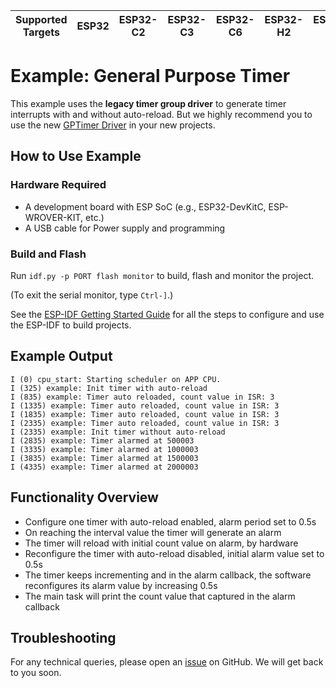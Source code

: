| Supported Targets | ESP32 | ESP32-C2 | ESP32-C3 | ESP32-C6 | ESP32-H2 | ESP32-S2 | ESP32-S3 |
| ----------------- | ----- | -------- | -------- | -------- | -------- | -------- | -------- |

# Example: General Purpose Timer

This example uses the **legacy timer group driver** to generate timer interrupts with and without auto-reload. But we highly recommend you to use the new [GPTimer Driver](https://docs.espressif.com/projects/esp-idf/en/latest/esp32/api-reference/peripherals/gptimer.html) in your new projects.

## How to Use Example

### Hardware Required

* A development board with ESP SoC (e.g., ESP32-DevKitC, ESP-WROVER-KIT, etc.)
* A USB cable for Power supply and programming

### Build and Flash

Run `idf.py -p PORT flash monitor` to build, flash and monitor the project.

(To exit the serial monitor, type ``Ctrl-]``.)

See the [ESP-IDF Getting Started Guide](https://idf.espressif.com/) for all the steps to configure and use the ESP-IDF to build projects.

## Example Output

```text
I (0) cpu_start: Starting scheduler on APP CPU.
I (325) example: Init timer with auto-reload
I (835) example: Timer auto reloaded, count value in ISR: 3
I (1335) example: Timer auto reloaded, count value in ISR: 3
I (1835) example: Timer auto reloaded, count value in ISR: 3
I (2335) example: Timer auto reloaded, count value in ISR: 3
I (2335) example: Init timer without auto-reload
I (2835) example: Timer alarmed at 500003
I (3335) example: Timer alarmed at 1000003
I (3835) example: Timer alarmed at 1500003
I (4335) example: Timer alarmed at 2000003
```

## Functionality Overview

* Configure one timer with auto-reload enabled, alarm period set to 0.5s
* On reaching the interval value the timer will generate an alarm
* The timer will reload with initial count value on alarm, by hardware
* Reconfigure the timer with auto-reload disabled, initial alarm value set to 0.5s
* The timer keeps incrementing and in the alarm callback, the software reconfigures its alarm value by increasing 0.5s
* The main task will print the count value that captured in the alarm callback

## Troubleshooting

For any technical queries, please open an [issue](https://github.com/espressif/esp-idf/issues) on GitHub. We will get back to you soon.
